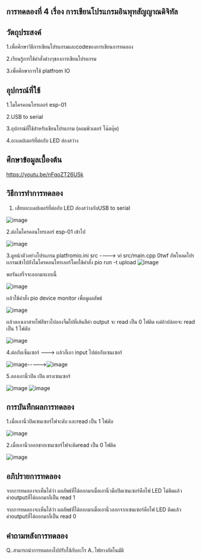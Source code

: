 ## การทดลองที่ 4 เรื่อง การเขียนโปรแกรมอินพุทสัญญาณดิจิทัล
## วัตถุประสงค์
 1.เพื่อศึกษาวิธีการเขียนโปรแกรมและcodeของการเขียนการทดลอง 
 
 2.เรียนรู้การใช้คำสั่งต่างๆของการเขียนโปรแกรม
 
 3.เพื่อศึกษาการใช้ platfrom IO
## อุปกรณ์ที่ใช้
   1.ไมโครคอนโทรเลอร์ esp-01
  
  2.USB to serial
  
  3.อุปกรณ์ที่ใช้สำหรับเขียนโปรแกรม (คอมพิวเตอร์ โน๊ตบุ๊ค) 

  4.อะเเดปเตอร์ที่ต่อกับ LED ส่องสว่าง

## ศึกษาข้อมูลเบื้องต้น
https://youtu.be/nFqoZT26U5k
## วิธีการทำการทดลอง
1. เสียบอะเเดปเตอร์ที่ต่อกับ LED ส่องสว่างกับUSB to serial

![image](https://user-images.githubusercontent.com/80879829/112281863-1c813400-8cb9-11eb-9e45-bf1b1847b0eb.png)

2.ต่อไมโครคอนโทรเลอร์ esp-01 เข้าไป

![image](https://user-images.githubusercontent.com/80879829/112282137-65d18380-8cb9-11eb-8419-656c98993818.png)

3.ดูหน้าตัวอย่างโปรแกรม platfromio.ini src ----> vi src/main.cpp 0twf
 อัพโหลดโปรเเกรมเข้าไปยังไมโครคอนโทรเลอร์โดยใช้คำสั่ง pio run -t upload 
 ![image](https://user-images.githubusercontent.com/80879829/112285914-6409bf00-8cbd-11eb-8aa3-92c3bb35debe.png)

พอรันเสร็จจะออกมาเเบบนี้

![image](https://user-images.githubusercontent.com/80879829/112286253-b5b24980-8cbd-11eb-99e0-56950091fd86.png)

เเล้วใช้คำสั่ง pio device monitor เพื่อดูผลลัพธ์

![image](https://user-images.githubusercontent.com/80879829/112286438-e72b1500-8cbd-11eb-9be7-aa8aa488fe23.png)

เเล้วลองเอาสายไฟสีขาวไปลองจิ้มไปที่เส้นสีดำ output จะ read เป็น 0 ไฟติด เเต่ถ้าปล่อยจะ read เป็น 1 ไฟดับ

![image](https://user-images.githubusercontent.com/80879829/112287263-c7e0b780-8cbe-11eb-868f-e16033034f82.png)

4.ต่อกับเซ็นเซอร์ ---> เเล้วก็เอา input ไปต่อกับเซนเซอร์

![image](https://user-images.githubusercontent.com/80879829/112287823-5a815680-8cbf-11eb-966d-c7c8d8a1fc9f.png)----->![image](https://user-images.githubusercontent.com/80879829/112288134-9f0cf200-8cbf-11eb-9c19-b85a6291fb1b.png)

5.ลองเอานิ้วปิด เปิด ตรงเซนเซอร์

![image](https://user-images.githubusercontent.com/80879829/112288441-ebf0c880-8cbf-11eb-8c22-94042bf013ab.png)
![image](https://user-images.githubusercontent.com/80879829/112289922-4fc7c100-8cc1-11eb-884b-f6a74578ff3e.png)

## การบันทึกผลการทดลอง
1.เมื่อเอานิ้วปิดเซนเซอร์ไฟจะดับ เเละread เป็น 1 ไฟดับ

![image](https://user-images.githubusercontent.com/80879829/112289091-91a43780-8cc0-11eb-906a-5f348b64c24b.png)

2.เมื่อเอานิ้วออกขากเซนเซอร์ไฟจะติดread เป็น 0 ไฟติด

![image](https://user-images.githubusercontent.com/80879829/112289177-a54f9e00-8cc0-11eb-997b-65938ac34318.png)


## อภิปรายการทดลอง
จากการทดลองจะเห็นได้ว่า ผลลัพธ์ที่ได้ออกมาเมื่อเอานิ้วมือปิดเซนเซอร์คือไฟ LED ไม่ติดแล้วค่าoutputที่ได้ออกมาก็เป็น read 1 

จากการทดลองจะเห็นได้ว่า ผลลัพธ์ที่ได้ออกมาเมื่อเอานิ้วออกจากเซนเซอร์คือไฟ LED ติดแล้วค่าoutputที่ได้ออกมาก็เป็น read 0
## คำถามหลังการทดลอง
Q..สามารถนำการทดลองไปปรับใช้กับอะไร
A..ไฟทางอัตโนมัติ
 
